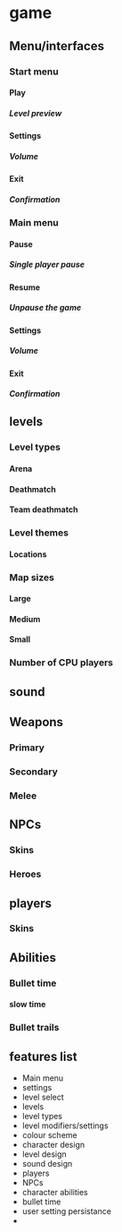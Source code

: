 game
====
## Menu/interfaces

### Start menu
#### Play
##### Level preview
#### Settings
##### Volume
#### Exit
##### Confirmation

### Main menu
#### Pause
##### Single player pause
#### Resume
##### Unpause the game
#### Settings
##### Volume
#### Exit
##### Confirmation

## levels

### Level types
#### Arena
#### Deathmatch
#### Team deathmatch
### Level themes
#### Locations
### Map sizes
#### Large
#### Medium
#### Small

### Number of CPU players


## sound

## Weapons
### Primary
### Secondary
### Melee

## NPCs
### Skins
### Heroes

## players
### Skins


## Abilities
### Bullet time
#### slow time
### Bullet trails

##

features list
-------------

* Main menu
* settings
* level select
* levels
* level types
* level modifiers/settings
* colour scheme
* character design
* level design
* sound design
* players
* NPCs
* character abilities
* bullet time
* user setting persistance 
* 

